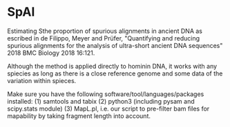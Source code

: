 # SpAl
Estimating Sthe proportion of spurious alignments in ancient DNA as escribed in de Filippo, Meyer and Prüfer, "Quantifying and reducing spurious alignments for the analysis of ultra-short ancient DNA sequences" 2018 BMC Biology 2018 16:121.

Although the method is applied directly to hominin DNA, it works with any spiecies as long as there is a close reference genome and some data of the variation within spieces.

Make sure you have the following software/tool/languages/packages installed: (1) samtools and tabix (2) python3 (including pysam and scipy.stats module)
(3) MapL.pl, i.e. our script to pre-filter bam files for mapability by taking fragment length into account.

